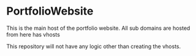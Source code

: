 # PortfolioWebsite

This is the main host of the portfolio website. 
All sub domains are hosted from here has vhosts

This repository will not have any logic other than creating the vhosts.